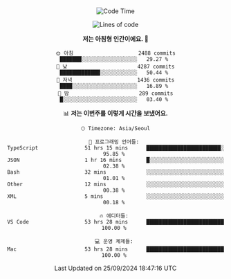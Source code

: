 <div align="center">

<br />

 <!--START_SECTION:waka-->
![Code Time](http://img.shields.io/badge/Code%20Time-3%2C242%20hrs%2020%20mins-blue)

![Lines of code](https://img.shields.io/badge/%EC%A0%80%EB%8A%94%20%EC%97%AC%ED%83%9C%EA%B9%8C%EC%A7%80%20-4.4%20million%20%EC%A4%84%EC%9D%98%20%EC%BD%94%EB%93%9C%EB%A5%BC%20%EC%9E%91%EC%84%B1%ED%96%88%EC%96%B4%EC%9A%94.-blue)

**저는 아침형 인간이에요. 🐤** 

```text
🌞 아침                     2488 commits        ███████░░░░░░░░░░░░░░░░░░   29.27 % 
🌆 낮　                     4287 commits        █████████████░░░░░░░░░░░░   50.44 % 
🌃 저녁                     1436 commits        ████░░░░░░░░░░░░░░░░░░░░░   16.89 % 
🌙 밤　                     289 commits         █░░░░░░░░░░░░░░░░░░░░░░░░   03.40 % 
```


📊 **저는 이번주를 이렇게 시간을 보냈어요.** 

```text
🕑︎ Timezone: Asia/Seoul

💬 프로그래밍 언어들: 
TypeScript               51 hrs 15 mins      ████████████████████████░   95.85 % 
JSON                     1 hr 16 mins        █░░░░░░░░░░░░░░░░░░░░░░░░   02.38 % 
Bash                     32 mins             ░░░░░░░░░░░░░░░░░░░░░░░░░   01.01 % 
Other                    12 mins             ░░░░░░░░░░░░░░░░░░░░░░░░░   00.38 % 
XML                      5 mins              ░░░░░░░░░░░░░░░░░░░░░░░░░   00.18 % 

🔥 에디터들: 
VS Code                  53 hrs 28 mins      █████████████████████████   100.00 % 

💻 운영 체제들: 
Mac                      53 hrs 28 mins      █████████████████████████   100.00 % 
```


 Last Updated on 25/09/2024 18:47:16 UTC
<!--END_SECTION:waka-->

</div>
